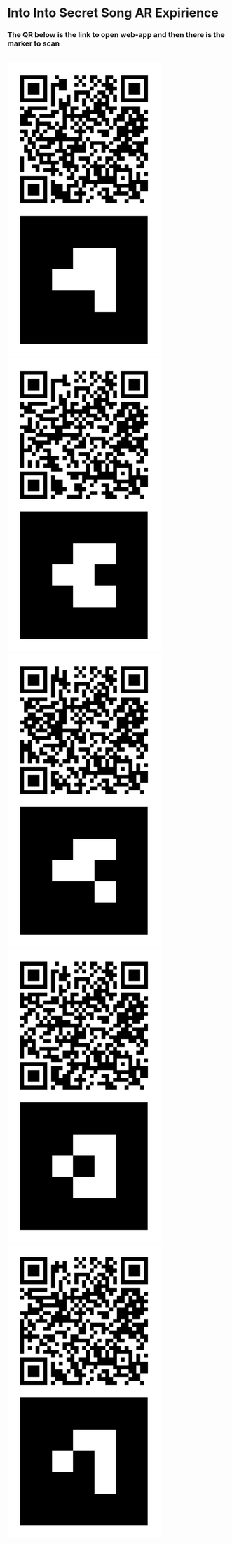 # Into Into Secret Song AR Expirience

### The QR below is the link to open web-app and then there is the marker to scan

<br />
<img src="https://github.com/bobunderforest/into-into-web-ar/blob/main/static/codes/combined-1.svg?raw=true" width="350">

<br />
<img src="https://github.com/bobunderforest/into-into-web-ar/blob/main/static/codes/combined-2.svg?raw=true" width="350">

<br />
<img src="https://github.com/bobunderforest/into-into-web-ar/blob/main/static/codes/combined-3.svg?raw=true" width="350">

<br />
<img src="https://github.com/bobunderforest/into-into-web-ar/blob/main/static/codes/combined-4.svg?raw=true" width="350">

<br />
<img src="https://github.com/bobunderforest/into-into-web-ar/blob/main/static/codes/combined-5.svg?raw=true" width="350">
